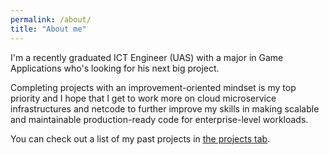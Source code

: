 ```yaml
---
permalink: /about/
title: "About me"
---
```


I'm a recently graduated ICT Engineer (UAS) with a major in Game Applications who's looking for his next big project.

Completing projects with an improvement-oriented mindset is my top priority and I hope that I get to work more on cloud microservice infrastructures and netcode to further improve my skills in making scalable and maintainable production-ready code for enterprise-level workloads.

You can check out a list of my past projects in [the projects tab][projects].

[projects]: {{site.url}}{{site.baseurl}}posts
